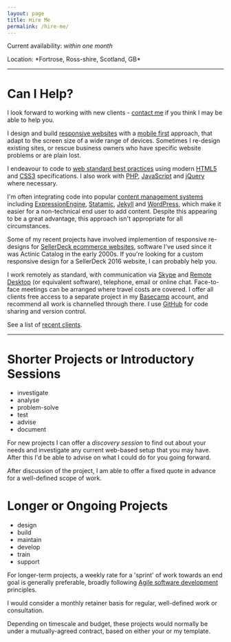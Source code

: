 ```yaml
---
layout: page
title: Hire Me
permalink: /hire-me/
---
```

Current availability: *within one month*

<span itemprop="address" itemscope itemtype="http://schema.org/PostalAddress">
  Location: *<span itemprop="addressLocality">Fortrose</span>, 
  <span itemprop="addressRegion">Ross-shire</span>, Scotland, 
  <span itemprop="addressCountry">GB</span>*
</span>

---

# Can I Help?

I look forward to working with new clients - [contact me](#contact) if you think I may be able to help you.

I design and build [responsive websites](https://en.wikipedia.org/wiki/Responsive_web_design) with a [mobile first](http://www.lukew.com/resources/mobile_first.asp) approach, that adapt to the screen size of a wide range of devices. Sometimes I re-design existing sites, or rescue business owners who have specific website problems or are plain lost.

I endeavour to code to [web standard best practices](http://en.wikipedia.org/wiki/Web_standards) using modern [HTML5](http://en.wikipedia.org/wiki/HTML5) and [CSS3](http://en.wikipedia.org/wiki/CSS) specifications.  I also work with [PHP](http://php.net/manual/en/intro-whatis.php), [JavaScript](http://javascript.about.com/od/reference/p/javascript.htm) and [jQuery](https://jquery.com/) where necessary.

I'm often integrating code into popular [content management systems](http://en.wikipedia.org/wiki/Web_content_management_system) including [ExpressionEngine](http://ellislab.com/expressionengine), [Statamic](http://www.statamic.com), [Jekyll](http://jekyllrb.com/) and [WordPress](http://wordpress.org/), which make it easier for a non-technical end user to add content. Despite this appearing to be a great advantage, this approach isn't appropriate for all circumstances. 

Some of my recent projects have involved implemention of responsive re-designs for [SellerDeck ecommerce websites](http://www.sellerdeck.co.uk/index.php/ecommerce-software/category/sellerdeck-desktop), software I've used since it was Actinic Catalog in the early 2000s.  If you're looking for a custom responsive design for a SellerDeck 2016 website, I can probably help you.

I work remotely as standard, with communication via [Skype](http://www.skype.com/en/) and [Remote Desktop](http://windows.microsoft.com/en-gb/windows/connect-using-remote-desktop-connection/) (or equivalent software), telephone, email or online chat.  Face-to-face meetings can be arranged where travel costs are covered.  I offer all clients free access to a separate project in my [Basecamp](https://basecamp.com/) account, and recommend all work is channelled through there. I use [GitHub](https://github.com/kennyifraser) for code sharing and version control.

See a list of [recent clients](/clients).

---

# Shorter Projects or Introductory Sessions 

- investigate
- analyse
- problem-solve
- test
- advise
- document

For new projects I can offer a *discovery session* to find out about your needs and investigate any current web-based setup that you may have. After this I'd be able to advise on what I could do for you going forward.

After discussion of the project, I am able to offer a fixed quote in advance for a well-defined scope of work. 

# Longer or Ongoing Projects 

- design
- build
- maintain
- develop
- train
- support

For longer-term projects, a weekly rate for a 'sprint' of work towards an end goal is generally preferable, broadly following [Agile software development](https://en.wikipedia.org/wiki/Agile_software_development#The_Agile_Manifesto) principles.

I would consider a monthly retainer basis for regular, well-defined work or consultation.

Depending on timescale and budget, these projects would normally be under a mutually-agreed contract, based on either your or my template.
